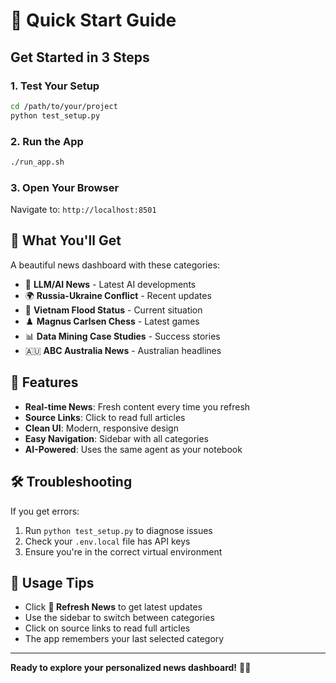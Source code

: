 # 🚀 Quick Start Guide

## Get Started in 3 Steps

### 1. Test Your Setup
```bash
cd /path/to/your/project
python test_setup.py
```

### 2. Run the App
```bash
./run_app.sh
```

### 3. Open Your Browser
Navigate to: `http://localhost:8501`

## 🎯 What You'll Get

A beautiful news dashboard with these categories:
- 🤖 **LLM/AI News** - Latest AI developments
- 🌍 **Russia-Ukraine Conflict** - Recent updates
- 🌊 **Vietnam Flood Status** - Current situation
- ♟️ **Magnus Carlsen Chess** - Latest games
- 📊 **Data Mining Case Studies** - Success stories
- 🇦🇺 **ABC Australia News** - Australian headlines

## 🔧 Features

- **Real-time News**: Fresh content every time you refresh
- **Source Links**: Click to read full articles
- **Clean UI**: Modern, responsive design
- **Easy Navigation**: Sidebar with all categories
- **AI-Powered**: Uses the same agent as your notebook

## 🛠️ Troubleshooting

If you get errors:
1. Run `python test_setup.py` to diagnose issues
2. Check your `.env.local` file has API keys
3. Ensure you're in the correct virtual environment

## 📱 Usage Tips

- Click **🔄 Refresh News** to get latest updates
- Use the sidebar to switch between categories
- Click on source links to read full articles
- The app remembers your last selected category

---

**Ready to explore your personalized news dashboard!** 📰✨
